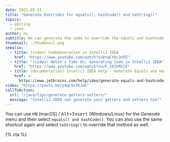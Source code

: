 ```yaml
---
date: 2021-05-31
title: "Generate Overrides for equals(), hashCode() and toString()"
topics:
  - editing
  - java
author: hs
subtitle: We can generate the code to override the equals and hashCode methods.
thumbnail: ./thumbnail.png
seealso:
  - title: (video) CodeGeneration in IntelliJ IDEA
    href: "https://www.youtube.com/watch?v=btqCYUc3nFE"
  - title: "(video) Helen's Take On: Generating Code in IntelliJ IDEA"
    href: "https://www.youtube.com/watch?v=vF_18ZsM1lE"
  - title: (documentation) IntelliJ IDEA Help - Generate Equals and HashCode Wizard
    href: >-
      https://www.jetbrains.com/help/idea/generate-equals-and-hashcode-wizard.html
video: "https://youtu.be/y4qCSsYKJoE"
callToAction:
  url: "/java/tips/generate-getters-setters/"
  message: "IntelliJ IDEA can generate your getters and setters too!"
---
```


You can use <kbd>⌘N</kbd> (macOS) / <kbd>Alt+Insert</kbd> (Windows/Linux) for the _Generate_ menu and then select `equals() and hashCode()`. You can also use the same shortcut again and select `toString()` to override that method as well.

{% cta %}
